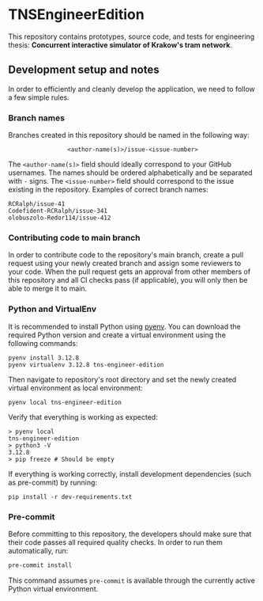 # TNSEngineerEdition
This repository contains prototypes, source code, and tests for engineering thesis: **Concurrent interactive simulator of Krakow's tram network**.

## Development setup and notes
In order to efficiently and cleanly develop the application, we need to follow a few simple rules.

### Branch names
Branches created in this repository should be named in the following way: <div style="text-align: center">
```<author-name(s)>/issue-<issue-number>```
</div>

The `<author-name(s)>` field should ideally correspond to your GitHub usernames. The names should be ordered alphabetically and be separated with `-` signs. The `<issue-number>` field should correspond to the issue existing in the repository. Examples of correct branch names:
```
RCRalph/issue-41
Codefident-RCRalph/issue-341
olobuszolo-Redor114/issue-412
```

### Contributing code to main branch
In order to contribute code to the repository's main branch, create a pull request using your newly created branch and assign some reviewers to your code. When the pull request gets an approval from other members of this repository and all CI checks pass (if applicable), you will only then be able to merge it to main.

### Python and VirtualEnv
It is recommended to install Python using [pyenv](https://github.com/pyenv/pyenv). You can download the required Python version and create a virtual environment using the following commands:
```
pyenv install 3.12.8
pyenv virtualenv 3.12.8 tns-engineer-edition
```

Then navigate to repository's root directory and set the newly created virtual environment as local environment:
```
pyenv local tns-engineer-edition
```

Verify that everything is working as expected:
```
> pyenv local
tns-engineer-edition
> python3 -V
3.12.8
> pip freeze # Should be empty
```

If everything is working correctly, install development dependencies (such as pre-commit) by running:
```
pip install -r dev-requirements.txt
```

### Pre-commit
Before committing to this repository, the developers should make sure that their code passes all required quality checks. In order to run them automatically, run:
```sh
pre-commit install
```

This command assumes `pre-commit` is available through the currently active Python virtual environment.
